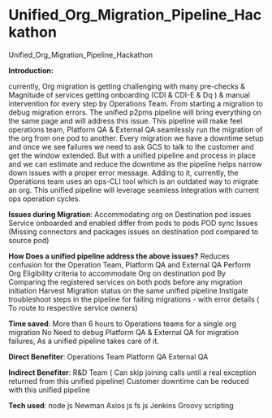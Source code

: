 # Unified_Org_Migration_Pipeline_Hackathon
Unified_Org_Migration_Pipeline_Hackathon

**Introduction:**

currently, Org migration is getting challenging with many pre-checks & Magnitude of services getting onboarding (CDI & CDI-E & Dq ) & manual intervention for every step by Operations Team. From starting a migration to debug migration errors. The unified p2pms pipeline will bring everything on the same page and will address this issue. This pipeline will make feel operations team, Platform QA & External QA seamlessly run the migration of the org from one pod to another. Every migration we have a downtime setup and once we see failures we need to ask GCS to talk to the customer and get the window extended. But with a unified pipeline and process in place and we can estimate and reduce the downtime as the pipeline helps narrow down issues with a proper error message. Adding to it, currently, the Operations team uses an ops-CLI tool which is an outdated way to migrate an org. This unified pipeline will leverage seamless integration with current ops operation cycles. 

**Issues during Migration**: Accommodating org on Destination pod issues Service onboarded and enabled differ from pods to pods POD sync Issues (Missing connectors and packages issues on destination pod compared to source pod) 

**How Does a unified pipeline address the above issues?** Reduces confusion for the Operation Team, Platform QA and External QA Perform Org Eligibility criteria to accommodate Org on destination pod By Comparing the registered services on both pods before any migration initiation Harvest Migration status on the same unified pipeline Instigate troubleshoot steps in the pipeline for failing migrations - with error details ( To route to respective service owners) 

**Time saved**: More than 6 hours to Operations teams for a single org migration No Need to debug Platform QA & External QA for migration failures, As a unified pipeline takes care of it. 

**Direct Benefiter**: Operations Team Platform QA External QA 

**Indirect Benefiter**: R&D Team ( Can skip joining calls until a real exception returned from this unified pipeline) Customer downtime can be reduced with this unified pipeline

**Tech used**: node js Newman Axios js fs js Jenkins Groovy scripting
